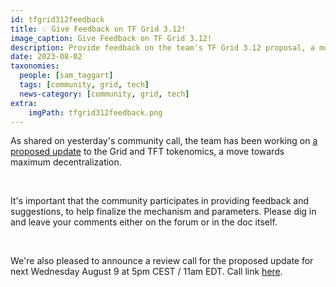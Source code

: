 ```yaml
---
id: tfgrid312feedback
title: 💡 Give Feedback on TF Grid 3.12!
image_caption: Give Feedback on TF Grid 3.12!
description: Provide feedback on the team's TF Grid 3.12 proposal, a move towards maximum decentralization!
date: 2023-08-02
taxonomies:
  people: [sam_taggart]
  tags: [community, grid, tech]
  news-category: [community, grid, tech]
extra:
    imgPath: tfgrid312feedback.png
---
```


As shared on yesterday's community call, the team has been working on [a proposed update](https://forum.threefold.io/t/tfgrid-3-12-proposal-and-discussion/4031) to the Grid and TFT tokenomics, a move towards maximum decentralization.

<br/>

It's important that the community participates in providing feedback and suggestions, to help finalize the mechanism and parameters. Please dig in and leave your comments either on the forum or in the doc itself.

<br/>

We're also pleased to announce a review call for the proposed update for next Wednesday August 9 at 5pm CEST / 11am EDT. Call link [here](https://bit.ly/tfcommunitycall).